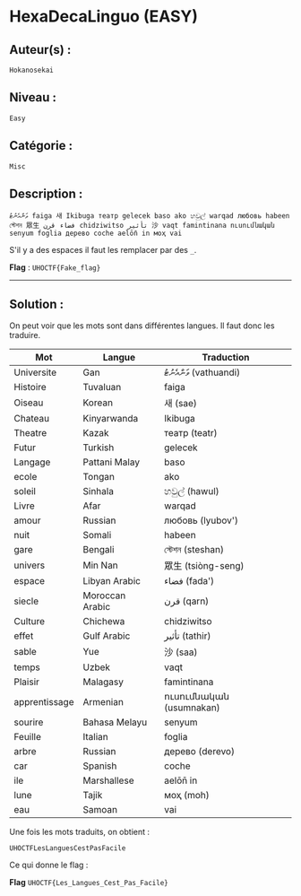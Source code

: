 # HexaDecaLinguo (EASY)

## Auteur(s) :
`Hokanosekai`

## Niveau :
`Easy`

## Catégorie :
`Misc`

## Description :
```text
ވަންއެނުޓު faiga 새 Ikibuga театр gelecek baso ako හවුල් warqad любовь habeen স্টেশন 眾生 فضاء قرن chidziwitso تأثير 沙 vaqt famintinana ուսումնական senyum foglia дерево coche aelōn̄ in моҳ vai
```

S'il y a des espaces il faut les remplacer par des `_`.

**Flag** : `UHOCTF{Fake_flag}`

---

## Solution :

On peut voir que les mots sont dans différentes langues. Il faut donc les traduire.

| Mot | Langue | Traduction |
| --- | --- | --- |
|Universite | Gan | ވަންއެނުޓު (vathuandi) |
|Histoire | Tuvaluan | faiga |
|Oiseau | Korean | 새 (sae) |
|Chateau | Kinyarwanda | Ikibuga |
|Theatre | Kazak | театр (teatr) |
|Futur | Turkish | gelecek |
|Langage | Pattani Malay | baso |
|ecole | Tongan | ako |
|soleil | Sinhala | හවුල් (hawul) |
|Livre | Afar | warqad |
|amour | Russian | любовь (lyubov') |
|nuit | Somali | habeen |
|gare | Bengali | স্টেশন (steshan) |
|univers | Min Nan | 眾生 (tsiòng-seng) |
|espace | Libyan Arabic | فضاء (fada') |
|siecle | Moroccan Arabic | قرن (qarn) |
|Culture | Chichewa | chidziwitso |
|effet | Gulf Arabic | تأثير (tathir) |
|sable | Yue | 沙 (saa) |
|temps | Uzbek | vaqt |
|Plaisir | Malagasy | famintinana |
|apprentissage | Armenian | ուսումնական (usumnakan) |
|sourire | Bahasa Melayu | senyum |
|Feuille | Italian | foglia |
|arbre | Russian | дерево (derevo) |
|car | Spanish | coche |
|ile | Marshallese | aelōn̄ in |
|lune | Tajik | моҳ (moh) |
|eau | Samoan | vai |

Une fois les mots traduits, on obtient :

```text
UHOCTFLesLanguesCestPasFacile
```

Ce qui donne le flag :

**Flag** `UHOCTF{Les_Langues_Cest_Pas_Facile}`